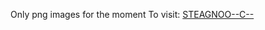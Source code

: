 Only png images for the moment
To visit: [STEAGNOO--C--](https://hardy-chamois-tight.ngrok-free.app/)
